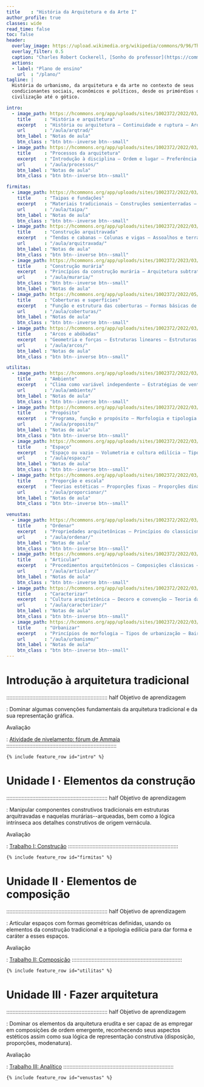 ```yaml
---
title    : "História da Arquitetura e da Arte I"
author_profile: true
classes: wide
read_time: false
toc: false
header:
  overlay_image: https://upload.wikimedia.org/wikipedia/commons/9/96/The_Professor\'s_Dream_(1848).jpeg
  overlay_filter: 0.5
  caption: "Charles Robert Cockerell, [Sonho do professor](https://commons.wikimedia.org/wiki/File:The_Professor's_Dream_(1848).jpeg), 1848"
  actions:
  - label: "Plano de ensino"
    url  : "/plano/"
tagline: |
  História do urbanismo, da arquitetura e da arte no contexto de seus
  condicionantes sociais, econômicos e políticos, desde os primórdios da
  civilização até o gótico.

intro:
  - image_path: https://hcommons.org/app/uploads/sites/1002372/2022/03/640px-Thomas_Cole_-_Architects_Dream_-_Google_Art_Project-crop.jpg
    title     : "História e arquitetura"
    excerpt   : "História ou arquitetura – Continuidade e ruptura – Arquitetura é construção – Construção tradicional e moderna"
    url       : "/aula/arqtrad/"
    btn_label : "Notas de aula"
    btn_class : "btn btn--inverse btn--small"
  - image_path: https://hcommons.org/app/uploads/sites/1002372/2022/03/640px-Cole_Thomas_The_Course_of_Empire_The_Savage_State_1836-crop.jpg
    title     : "Processos da arquitetura"
    excerpt   : "Introdução à disciplina – Ordem e lugar – Preferência temporal e local – Alegoria da cabana primitiva"
    url       : "/aula/processos/"
    btn_label : "Notas de aula"
    btn_class : "btn btn--inverse btn--small"

firmitas:
  - image_path: https://hcommons.org/app/uploads/sites/1002372/2022/03/640px-Cole_Thomas_The_Course_of_Empire_The_Arcadian_or_Pastoral_State_1836-crop.jpg
    title     : "Taipas e fundações"
    excerpt   : "Materiais tradicionais – Construções semienterradas – Plataformas e terraplenos – Fundações"
    url       : "/aula/taipa/"
    btn_label : "Notas de aula"
    btn_class : "btn btn--inverse btn--small"
  - image_path: https://hcommons.org/app/uploads/sites/1002372/2022/03/640px-Cole_Thomas_The_Consummation_The_Course_of_the_Empire_1836-crop.jpg
    title     : "Construção arquitravada"
    excerpt   : "Tendas e cabanas – Colunas e vigas – Assoalhos e terraços – Arquitetura clássica"
    url       : "/aula/arquitravada/"
    btn_label : "Notas de aula"
    btn_class : "btn btn--inverse btn--small"
  - image_path: https://hcommons.org/app/uploads/sites/1002372/2023/03/640px-gotou-xian-sonraku-zanshou-1989.jpg
    title     : "Construção murária"
    excerpt   : "Princípios da construção murária – Arquitetura subtrativa – Materiais naturais e cozidos – Aparelhos"
    url       : "/aula/muraria/"
    btn_class : "btn btn--inverse btn--small"
    btn_label : "Notas de aula"
  - image_path: https://hcommons.org/app/uploads/sites/1002372/2022/05/640px-kawase_hasui_evening_moon_over_temple034333-bg.jpg
    title     : "Coberturas e superfícies"
    excerpt   : "Função e estrutura das coberturas – Formas básicas de carpintaria – Carpintaria chinesa – Revestimentos"
    url       : "/aula/coberturas/"
    btn_label : "Notas de aula"
    btn_class : "btn btn--inverse btn--small"
  - image_path: https://hcommons.org/app/uploads/sites/1002372/2022/03/640px-Hubert_Robert_Colonnade-crop.jpg
    title     : "Arcos e abóbadas"
    excerpt   : "Geometria e forças – Estruturas lineares – Estruturas espaciais – Consumo de trabalho e material"
    url       : "/aula/arcos/"
    btn_label : "Notas de aula"
    btn_class : "btn btn--inverse btn--small"

utilitas:
  - image_path: https://hcommons.org/app/uploads/sites/1002372/2022/03/640px-Across_the_Pool_to_the_Golden_Temple_of_Amritsar_by_Edwin_Lord_Weeks-crop.jpg
    title     : "Ambiente"
    excerpt   : "Clima como variável independente – Estratégias de ventilação – Civilizações hidráulicas – Urbanismo agroexportador"
    url       : "/aula/ambiente/"
    btn_label : "Notas de aula"
    btn_class : "btn btn--inverse btn--small"
  - image_path: https://hcommons.org/app/uploads/sites/1002372/2022/03/640px-Weeks_Edwin_Lord_A_Court_in_The_Alhambra_in_the_Time_of_the_Moors-crop.jpg
    title     : "Propósito"
    excerpt   : "Programa, função e propósito – Morfologia e tipologia – Tipologia processual – Cultura doméstica no Mediterrâneo"
    url       : "/aula/proposito/"
    btn_label : "Notas de aula"
    btn_class : "btn btn--inverse btn--small"
  - image_path: https://hcommons.org/app/uploads/sites/1002372/2022/03/640px-Cole_Thomas_The_Course_of_Empire_Desolation_1836-crop.jpg
    title     : "Espaço"
    excerpt   : "Espaço ou vazio – Volumetria e cultura edilícia – Tipos distributivos – Elementos de composição"
    url       : "/aula/espaco/"
    btn_label : "Notas de aula"
    btn_class : "btn btn--inverse btn--small"
  - image_path: https://hcommons.org/app/uploads/sites/1002372/2022/03/640px-1815_Schinkel_Mittelalterliche_Stadt_an_einem_Fluss_anagoria-crop.jpg
    title     : "Proporção e escala"
    excerpt   : "Teorias estéticas – Proporções fixas – Proporções dinâmicas – Escala humana"
    url       : "/aula/proporcionar/"
    btn_label : "Notas de aula"
    btn_class : "btn btn--inverse btn--small"

venustas:
  - image_path: https://hcommons.org/app/uploads/sites/1002372/2022/03/gerome-650px-Prayer_in_the_Mosque-crop.jpg
    title     : "Ordenar"
    excerpt   : "Propriedades arquitetônicas – Princípios do classicismo – Outros cânones – Saberes da arquitetura"
    url       : "/aula/ordenar/"
    btn_label : "Notas de aula"
    btn_class : "btn btn--inverse btn--small"
  - image_path: https://hcommons.org/app/uploads/sites/1002372/2022/03/640px-1868_Lawrence_Alma-Tadema_-_Phidias_Showing_the_Frieze_of_the_Parthenon_to_his_Friends-crop.jpg
    title     : "Articular"
    excerpt   : "Procedimentos arquitetônicos – Composições clássicas – Indicação e composição – Ofícios da construção"
    url       : "/aula/articular/"
    btn_label : "Notas de aula"
    btn_class : "btn btn--inverse btn--small"
  - image_path: https://hcommons.org/app/uploads/sites/1002372/2022/03/640px-Cole_Thomas_View_of_Florence_from_San_Miniato_1837-crop.jpg
    title     : "Caracterizar"
    excerpt   : "Cultura arquitetônica – Decoro e convenção – Teoria da arquitetura – Economia da construção"
    url       : "/aula/caracterizar/"
    btn_label : "Notas de aula"
    btn_class : "btn btn--inverse btn--small"
  - image_path: https://hcommons.org/app/uploads/sites/1002372/2022/03/640px-Louise_Rayner_Chester_Watergate_Street_looking_east-crop.jpg
    title     : "Urbanizar"
    excerpt   : "Princípios de morfologia – Tipos de urbanização – Bairro e arrabalde – Parcelamento do solo como matriz"
    url       : "/aula/urbanismo/"
    btn_label : "Notas de aula"
    btn_class : "btn btn--inverse btn--small"
---
```


# Introdução à arquitetura tradicional #

:::::::::::::::::::::::::::::::::::::::::::::::::::::::::::::::::: half
Objetivo de aprendizagem

: Dominar algumas convenções fundamentais da arquitetura tradicional e
  da sua representação gráfica.

Avaliação

: [Atividade de nivelamento: fórum de Ammaia](/_trabalho/nivelamento.md)
::::::::::::::::::::::::::::::::::::::::::::::::::::::::::::::::::::::::

```{=html}
{% include feature_row id="intro" %}
```

# Unidade I · Elementos da construção #

:::::::::::::::::::::::::::::::::::::::::::::::::::::::::::::::::: half
Objetivo de aprendizagem

: Manipular componentes construtivos tradicionais em estruturas
  arquitravadas e naquelas murárias--arqueadas, bem como a lógica
  intrínseca aos detalhes construtivos de origem vernácula.

Avaliação

: [Trabalho I: Construção](/_trabalho/vernacular.md)
::::::::::::::::::::::::::::::::::::::::::::::::::::::::::::::::::::::::

```{=html}
{% include feature_row id="firmitas" %}
```

# Unidade II · Elementos de composição #

:::::::::::::::::::::::::::::::::::::::::::::::::::::::::::::::::: half
Objetivo de aprendizagem

: Articular espaços com formas geométricas definidas, usando os
  elementos da construção tradicional e a tipologia edilícia para
  dar forma e caráter a esses espaços.

Avaliação

: [Trabalho II: Composição](/_trabalho/espacial.md)
::::::::::::::::::::::::::::::::::::::::::::::::::::::::::::::::::::::::

```{=html}
{% include feature_row id="utilitas" %}
```

# Unidade III · Fazer arquitetura #

:::::::::::::::::::::::::::::::::::::::::::::::::::::::::::::::::: half
Objetivo de aprendizagem

: Dominar os elementos da arquitetura erudita e ser capaz de as
  empregar em composições de ordem emergente, reconhecendo seus
  aspectos estéticos assim como sua lógica de representação
  construtiva (disposição, proporções, modenatura).

Avaliação

: [Trabalho III: Analítico](/_trabalho/analitico.md)
::::::::::::::::::::::::::::::::::::::::::::::::::::::::::::::::::::::::

```{=html}
{% include feature_row id="venustas" %}
```

